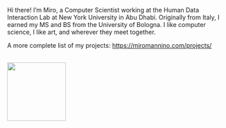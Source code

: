 Hi there! I’m Miro, a Computer Scientist working at the Human Data Interaction Lab at New York University in Abu Dhabi. Originally from Italy, I earned my MS and BS from the University of Bologna. I like computer science, I like art, and wherever they meet together.

A more complete list of my projects: <a href="https://miromannino.com/projects/">https://miromannino.com/projects/</a>

<br/>

<div>
  <a href="#"><img align=top height="135" src="https://github-readme-stats.vercel.app/api/top-langs/?username=miromannino&layout=compact&hide_border=true&hide=php,html&count_private=true&hide_title=true&title_color=4F8CC9&text_color=9f9f9f&bg_color=00000000"/></a>
</div>
<!--
<div>
  <a href="#"><img src="https://github-readme-stats.vercel.app/api?username=miromannino&hide_border=true&hide=prs,issues,contribs&include_all_commits=true&count_private=true&count_private=true&hide_title=true&title_color=4F8CC9&text_color=9f9f9f&bg_color=00000000" /></a>
</div>  
-->
  
<!--
[![Readme Card](https://github-readme-stats.vercel.app/api/pin/?username=miromannino&repo=Justified-Gallery)](https://github.com/miromannino/Justified-Gallery)
-->
